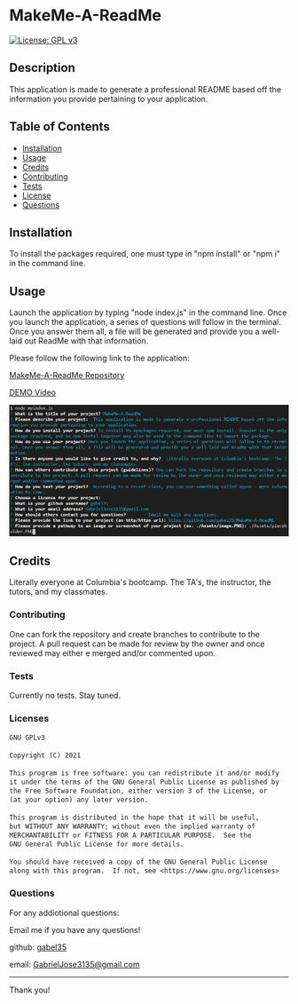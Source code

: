 
# MakeMe-A-ReadMe

[![License: GPL v3](https://img.shields.io/badge/License-GPLv3-blue.svg)](https://www.gnu.org/licenses/gpl-3.0)

## Description

This application is made to generate a professional README based off the information you provide pertaining to your application.

## Table of Contents

* [Installation](#installation)
* [Usage](#usage)
* [Credits](#credits)
* [Contributing](#contributing)
* [Tests](#tests)
* [License](#license)
* [Questions](#questions)


## Installation

To install the packages required, one must type in "npm install" or "npm i" in the command line.


## Usage

Launch the application by typing "node index.js" in the command line. Once you launch the application, a series of questions will follow in the terminal. Once you answer them all, a file will be generated and provide you a well-laid out ReadMe with that information.

Please follow the following link to the application:

[MakeMe-A-ReadMe Repository](https://github.com/gabel35/MakeMe-A-ReadME)

[DEMO Video](https://drive.google.com/file/d/1JIZL_9-E8x9X9kN1CrCE_ccyIQW9HoWT/view?usp=sharing)  

![MakeMe-A-ReadMe](./Assets/placeholder.PNG)


## Credits

Literally everyone at Columbia's bootcamp. The TA's, the instructor, the tutors, and my classmates.

### Contributing

One can fork the repository and create branches to contribute to the project. A pull request can be made for review by the owner and once reviewed may either e merged and/or commented upon.
        
### Tests

Currently no tests. Stay tuned.
        
### Licenses


    GNU GPLv3

    Copyright (C) 2021  

    This program is free software: you can redistribute it and/or modify
    it under the terms of the GNU General Public License as published by
    the Free Software Foundation, either version 3 of the License, or
    (at your option) any later version.

    This program is distributed in the hope that it will be useful,
    but WITHOUT ANY WARRANTY; without even the implied warranty of
    MERCHANTABILITY or FITNESS FOR A PARTICULAR PURPOSE.  See the
    GNU General Public License for more details.

    You should have received a copy of the GNU General Public License
    along with this program.  If not, see <https://www.gnu.org/licenses>
    

### Questions

For any addiotional questions:

Email me if you have any questions!

github: [gabel35](https://github.com/gabel35)

email: GabrielJose3135@gmail.com
    
-------------

Thank you!

        